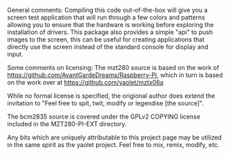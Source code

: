 General comments:
Compiling this code out-of-the-box will give you a screen test application that will run through a few colors and patterns allowing you to ensure that the hardware is working before exploring the installation of drivers. This package also provides a simple "api" to push images to the screen, this can be useful for creating applications that directly use the screen instead of the standard console for display and input.

Some comments on licensing:
The mzt280 source is based on the work of https://github.com/AvantGardeDreams/Raspberry-Pi, which in turn is based on the work over at https://github.com/yaolet/mztx06a

While no formal license is specified, the origional author does extend the invitation to 
"Feel free to spit, twit, modify or legendise [the source]".

The bcm2835 source is covered under the GPLv2 COPYING license included in the MZT280-PI-EXT directory.

Any bits which are uniquely attributable to this project page may be utilized in the same spirit as the yaolet project. 
Feel free to mix, remix, modify, etc.
